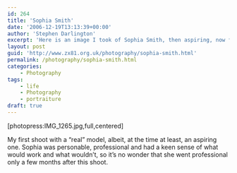 ```yaml
---
id: 264
title: 'Sophia Smith'
date: '2006-12-19T13:13:39+00:00'
author: 'Stephen Darlington'
excerpt: 'Here is an image I took of Sophia Smith, then aspiring, now full-time model.'
layout: post
guid: 'http://www.zx81.org.uk/photography/sophia-smith.html'
permalink: /photography/sophia-smith.html
categories:
    - Photography
tags:
    - life
    - Photography
    - portraiture
draft: true
---
```


\[photopress:IMG\_1265.jpg,full,centered\]

My first shoot with a “real” model, albeit, at the time at least, an aspiring one. Sophia was personable, professional and had a keen sense of what would work and what wouldn’t, so it’s no wonder that she went professional only a few months after this shoot.
